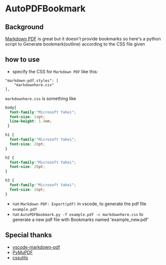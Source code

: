 # AutoPDFBookmark
## Background
[Markdown PDF](https://github.com/yzane/vscode-markdown-pdf) is great but it doesn't provide bookmarks
so here's a python script to Generate bookmark(outline) according to the CSS file given

## how to use
* specify the CSS for `Markdown PDF` like this:
```
"markdown-pdf.styles": [
    "markdownhere.css"
],
```
`markdownhere.css` is something like

```css
body{
  font-family:"Microsoft Yahei";
  font-size: 14pt;
  line-height: 1.4em;
 }

h1 {
  font-family:"Microsoft Yahei";
  font-size: 28pt;
}

h2 {
  font-family:"Microsoft Yahei";
  font-size: 20pt;
}

h3 {
  font-family:"Microsoft Yahei";
  font-size: 16pt;
}
```

* run `Markdown PDF: Export(pdf)` in vscode, to generate the pdf file `example.pdf`
* run `AutoPDFBookmark.py -f example.pdf -c markdownhere.css` to generate a new pdf file with Bookmarks named 'example_new.pdf'

## Special thanks
* [vscode-markdown-pdf](https://github.com/yzane/vscode-markdown-pdf)
* [PyMuPDF](https://github.com/pymupdf/PyMuPDF)
* [cssutils](https://pypi.org/project/cssutils/)

